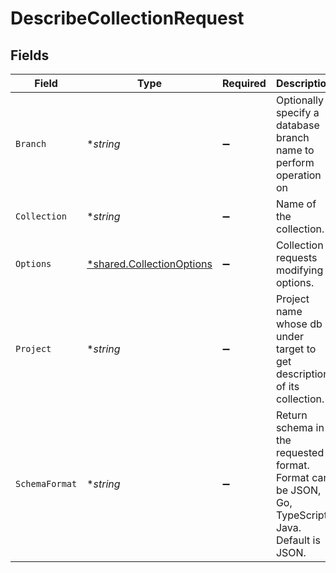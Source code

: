 # DescribeCollectionRequest


## Fields

| Field                                                                                             | Type                                                                                              | Required                                                                                          | Description                                                                                       |
| ------------------------------------------------------------------------------------------------- | ------------------------------------------------------------------------------------------------- | ------------------------------------------------------------------------------------------------- | ------------------------------------------------------------------------------------------------- |
| `Branch`                                                                                          | **string*                                                                                         | :heavy_minus_sign:                                                                                | Optionally specify a database branch name to perform operation on                                 |
| `Collection`                                                                                      | **string*                                                                                         | :heavy_minus_sign:                                                                                | Name of the collection.                                                                           |
| `Options`                                                                                         | [*shared.CollectionOptions](../../../pkg/models/shared/collectionoptions.md)                      | :heavy_minus_sign:                                                                                | Collection requests modifying options.                                                            |
| `Project`                                                                                         | **string*                                                                                         | :heavy_minus_sign:                                                                                | Project name whose db is under target to get description of its collection.                       |
| `SchemaFormat`                                                                                    | **string*                                                                                         | :heavy_minus_sign:                                                                                | Return schema in the requested format. Format can be JSON, Go, TypeScript, Java. Default is JSON. |